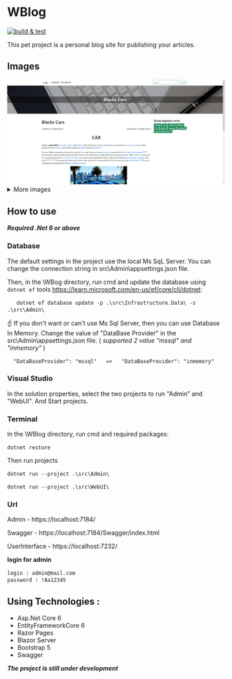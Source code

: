 # WBlog
[![build & test](https://github.com/kova1ev/WBlog/actions/workflows/build_&_test.yml/badge.svg?branch=master)](https://github.com/kova1ev/WBlog/actions/workflows/build_&_test.yml)

This pet project is a personal blog site for publishing your articles.

## Images
<img src="https://github.com/kova1ev/WBlog/blob/master/docs/main-2.jpg" alt="main"  />

<details>
   <summary>More images</summary>
  <img src="https://github.com/kova1ev/WBlog/blob/master/docs/index.jpg" alt="main" width="1000px" />
  <hr>
  <img src="https://github.com/kova1ev/WBlog/blob/master/docs/admin_edit-2.jpg" alt="main" width="1000px" />
</details>
  
## How to use
***Required .Net 6 or above***

 ### Database

The default settings in the project use the local Ms SqL Server. You can change the connection string in src\Admin\appsettings.json file.


Then, in the \WBog directory, run cmd and update the database using `dotnet ef` tools https://learn.microsoft.com/en-us/ef/core/cli/dotnet:
```
   dotnet ef database update -p .\src\Infrastructure.Data\ -s .\src\Admin\ 
```
:point_up: If you don't want or can't use Ms Sql Server, then you can use Database In Memory. Change the value of "DataBase Provider" in the src\Admin\appsettings.json file. ( *supported 2 value "mssql" and "inmemory"* )

```
  "DataBaseProvider": "mssql"   =>   "DataBaseProvider": "inmemory"
 ```
### Visual Studio 
In the solution properties, select the two projects to run "Admin" and "WebUI".
And Start projects.

### Terminal 
In the \WBlog directory, run cmd and required packages:
```
dotnet restore
```
Then run projects 
```
dotnet run --project .\src\Admin\
```
```
dotnet run --project .\src\WebUI\
```
### Url
Admin -  https://localhost:7184/

Swagger - https://localhost:7184/Swagger/index.html

UserInterface - https://localhost:7232/

**login for admin**

```
login : admin@mail.com
password : !Aa12345
```

## Using Technologies :
<ul>
  <li>Asp.Net Core 6</li>
  <li>EntityFrameworkCore 6</li>
  <li>Razor Pages</li>
  <li>Blazor Server</li>
  <li>Bootstrap 5</li>
  <li>Swagger</li>
</ul>

***The project is still under development***
